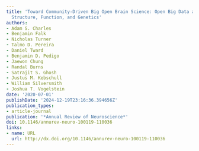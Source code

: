 ```yaml
---
title: 'Toward Community-Driven Big Open Brain Science: Open Big Data and Tools for
  Structure, Function, and Genetics'
authors:
- Adam S. Charles
- Benjamin Falk
- Nicholas Turner
- Talmo D. Pereira
- Daniel Tward
- Benjamin D. Pedigo
- Jaewon Chung
- Randal Burns
- Satrajit S. Ghosh
- Justus M. Kebschull
- William Silversmith
- Joshua T. Vogelstein
date: '2020-07-01'
publishDate: '2024-12-19T23:16:36.394656Z'
publication_types:
- article-journal
publication: '*Annual Review of Neuroscience*'
doi: 10.1146/annurev-neuro-100119-110036
links:
- name: URL
  url: http://dx.doi.org/10.1146/annurev-neuro-100119-110036
---
```

